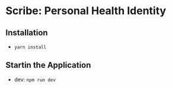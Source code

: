 # Scribe: Personal Health Identity

## Installation
- `yarn install`

## Startin the Application
- dev: `npm run dev`
